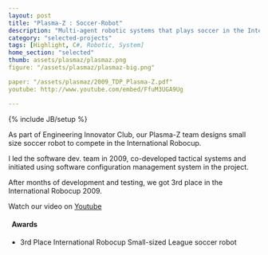 ```yaml
---
layout: post
title: "Plasma-Z : Soccer-Robot"
description: "Multi-agent robotic systems that plays soccer in the International Robocup."
category: "selected-projects"
tags: [Highlight, C#, Robotic, System]
home_section: "selected"
thumb: assets/plasmaz/plasmaz.png
figure: "/assets/plasmaz/plasmaz-big.png"

paper: "/assets/plasmaz/2009_TDP_Plasma-Z.pdf"
youtube: http://www.youtube.com/embed/FfuM3UGA9Ug

---
```

{% include JB/setup %}


As part of Engineering Innovator Club, our Plasma-Z team designs small size soccer robot to compete in the International Robocup.

I led the software dev. team in 2009, co-developed tactical systems and initiated using software configuration management system in the project.

After months of development and testing, we got 3rd place in the International Robocup 2009.

Watch our video on [Youtube](http://www.youtube.com/watch?v=FfuM3UGA9Ug)



<h4 class="award"><i class="icon-star">&nbsp;</i> Awards</h4>


* 3rd Place International Robocup Small-sized League soccer robot